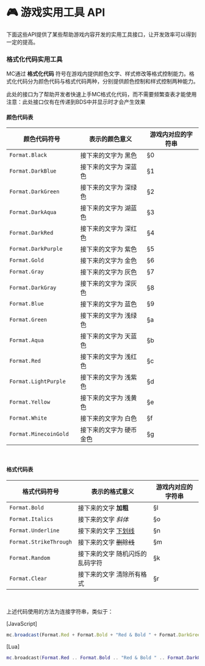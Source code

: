 # 🎮 游戏实用工具 API

下面这些API提供了某些帮助游戏内容开发的实用工具接口，让开发效率可以得到一定的提高。

### 格式化代码实用工具

MC通过 **格式化代码** 符号在游戏内提供颜色文字、样式修改等格式控制能力。格式化代码分为颜色代码与格式代码两种，分别提供颜色控制和样式控制两种能力。  

此处的接口为了帮助开发者快速上手MC格式化代码，而不需要频繁查表才能使用  
注意：此处接口仅有在传递到BDS中并显示时才会产生效果

#### 颜色代码表

| 颜色代码符号           | 表示的颜色意义          | 游戏内对应的字符串 |
| ---------------------- | ----------------------- | ------------------ |
| `Format.Black`         | 接下来的文字为 黑色     | §0                 |
| `Format.DarkBlue`      | 接下来的文字为 深蓝色   | §1                 |
| `Format.DarkGreen`     | 接下来的文字为 深绿色   | §2                 |
| `Format.DarkAqua	`     | 接下来的文字为 湖蓝色   | §3                 |
| `Format.DarkRed`       | 接下来的文字为 深红色   | §4                 |
| `Format.DarkPurple`    | 接下来的文字为 紫色     | §5                 |
| `Format.Gold`          | 接下来的文字为 金色     | §6                 |
| `Format.Gray`          | 接下来的文字为 灰色     | §7                 |
| `Format.DarkGray`      | 接下来的文字为 深灰色   | §8                 |
| `Format.Blue`          | 接下来的文字为 蓝色     | §9                 |
| `Format.Green`         | 接下来的文字为 浅绿色   | §a                 |
| `Format.Aqua`          | 接下来的文字为 天蓝色   | §b                 |
| `Format.Red`           | 接下来的文字为 浅红色   | §c                 |
| `Format.LightPurple`   | 接下来的文字为 浅紫色   | §d                 |
| `Format.Yellow`        | 接下来的文字为 浅黄色   | §e                 |
| `Format.White`         | 接下来的文字为 白色     | §f                 |
| `Format.MinecoinGold	` | 接下来的文字为 硬币金色 | §g                 |

<br>

#### 格式代码表

| 格式代码符号           | 表示的格式意义                  | 游戏内对应的字符串 |
| ---------------------- | ------------------------------- | ------------------ |
| `Format.Bold`          | 接下来的文字 **加粗**           | §l                 |
| `Format.Italics`       | 接下来的文字 *斜体*             | §o                 |
| `Format.Underline`     | 接下来的文字 <u>下划线</u>      | §n                 |
| `Format.StrikeThrough` | 接下来的文字 ~~删除线~~         | §m                 |
| `Format.Random`        | 接下来的文字 随机闪烁的乱码字符 | §k                 |
| `Format.Clear`         | 接下来的文字 清除所有格式       | §r                 |

<br>

上述代码使用的方法为连接字符串，类似于：

[JavaScript]
```js
mc.broadcast(Format.Red + Format.Bold + "Red & Bold " + Format.DarkGreen + Format.Underline + "DarkGreen & Underline" + Format.Clear + "Clear");
```
[Lua]
```lua
mc.broadcast(Format.Red .. Format.Bold .. "Red & Bold " .. Format.DarkGreen .. Format.Underline .. "DarkGreen & Underline" .. Format.Clear .. "Clear")
```

